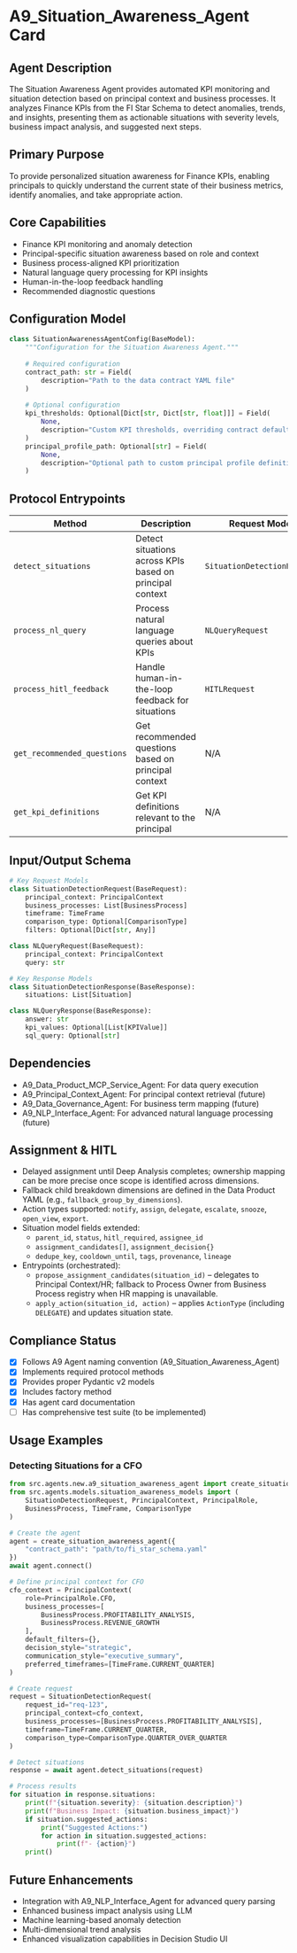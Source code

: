 # A9_Situation_Awareness_Agent Card

## Agent Description
The Situation Awareness Agent provides automated KPI monitoring and situation detection based on principal context and business processes. It analyzes Finance KPIs from the FI Star Schema to detect anomalies, trends, and insights, presenting them as actionable situations with severity levels, business impact analysis, and suggested next steps.

## Primary Purpose
To provide personalized situation awareness for Finance KPIs, enabling principals to quickly understand the current state of their business metrics, identify anomalies, and take appropriate action.

## Core Capabilities
- Finance KPI monitoring and anomaly detection
- Principal-specific situation awareness based on role and context
- Business process-aligned KPI prioritization
- Natural language query processing for KPI insights
- Human-in-the-loop feedback handling
- Recommended diagnostic questions

## Configuration Model
```python
class SituationAwarenessAgentConfig(BaseModel):
    """Configuration for the Situation Awareness Agent."""
    
    # Required configuration
    contract_path: str = Field(
        description="Path to the data contract YAML file"
    )
    
    # Optional configuration
    kpi_thresholds: Optional[Dict[str, Dict[str, float]]] = Field(
        None,
        description="Custom KPI thresholds, overriding contract defaults"
    )
    principal_profile_path: Optional[str] = Field(
        None,
        description="Optional path to custom principal profile definitions"
    )
```

## Protocol Entrypoints
| Method | Description | Request Model | Response Model |
|--------|-------------|---------------|----------------|
| `detect_situations` | Detect situations across KPIs based on principal context | `SituationDetectionRequest` | `SituationDetectionResponse` |
| `process_nl_query` | Process natural language queries about KPIs | `NLQueryRequest` | `NLQueryResponse` |
| `process_hitl_feedback` | Handle human-in-the-loop feedback for situations | `HITLRequest` | `HITLResponse` |
| `get_recommended_questions` | Get recommended questions based on principal context | N/A | `List[str]` |
| `get_kpi_definitions` | Get KPI definitions relevant to the principal | N/A | `Dict[str, KPIDefinition]` |

## Input/Output Schema
```python
# Key Request Models
class SituationDetectionRequest(BaseRequest):
    principal_context: PrincipalContext
    business_processes: List[BusinessProcess]
    timeframe: TimeFrame
    comparison_type: Optional[ComparisonType]
    filters: Optional[Dict[str, Any]]

class NLQueryRequest(BaseRequest):
    principal_context: PrincipalContext
    query: str

# Key Response Models
class SituationDetectionResponse(BaseResponse):
    situations: List[Situation]

class NLQueryResponse(BaseResponse):
    answer: str
    kpi_values: Optional[List[KPIValue]]
    sql_query: Optional[str]
```

## Dependencies
- A9_Data_Product_MCP_Service_Agent: For data query execution
- A9_Principal_Context_Agent: For principal context retrieval (future)
- A9_Data_Governance_Agent: For business term mapping (future)
- A9_NLP_Interface_Agent: For advanced natural language processing (future)

## Assignment & HITL
- Delayed assignment until Deep Analysis completes; ownership mapping can be more precise once scope is identified across dimensions.
- Fallback child breakdown dimensions are defined in the Data Product YAML (e.g., `fallback_group_by_dimensions`).
- Action types supported: `notify`, `assign`, `delegate`, `escalate`, `snooze`, `open_view`, `export`.
- Situation model fields extended:
  - `parent_id`, `status`, `hitl_required`, `assignee_id`
  - `assignment_candidates[]`, `assignment_decision{}`
  - `dedupe_key`, `cooldown_until`, `tags`, `provenance`, `lineage`
- Entrypoints (orchestrated):
  - `propose_assignment_candidates(situation_id)` – delegates to Principal Context/HR; fallback to Process Owner from Business Process registry when HR mapping is unavailable.
  - `apply_action(situation_id, action)` – applies `ActionType` (including `DELEGATE`) and updates situation state.

## Compliance Status
- [x] Follows A9 Agent naming convention (A9_Situation_Awareness_Agent)
- [x] Implements required protocol methods
- [x] Provides proper Pydantic v2 models
- [x] Includes factory method
- [x] Has agent card documentation
- [ ] Has comprehensive test suite (to be implemented)

## Usage Examples

### Detecting Situations for a CFO
```python
from src.agents.new.a9_situation_awareness_agent import create_situation_awareness_agent
from src.agents.models.situation_awareness_models import (
    SituationDetectionRequest, PrincipalContext, PrincipalRole, 
    BusinessProcess, TimeFrame, ComparisonType
)

# Create the agent
agent = create_situation_awareness_agent({
    "contract_path": "path/to/fi_star_schema.yaml"
})
await agent.connect()

# Define principal context for CFO
cfo_context = PrincipalContext(
    role=PrincipalRole.CFO,
    business_processes=[
        BusinessProcess.PROFITABILITY_ANALYSIS,
        BusinessProcess.REVENUE_GROWTH
    ],
    default_filters={},
    decision_style="strategic",
    communication_style="executive_summary",
    preferred_timeframes=[TimeFrame.CURRENT_QUARTER]
)

# Create request
request = SituationDetectionRequest(
    request_id="req-123",
    principal_context=cfo_context,
    business_processes=[BusinessProcess.PROFITABILITY_ANALYSIS],
    timeframe=TimeFrame.CURRENT_QUARTER,
    comparison_type=ComparisonType.QUARTER_OVER_QUARTER
)

# Detect situations
response = await agent.detect_situations(request)

# Process results
for situation in response.situations:
    print(f"{situation.severity}: {situation.description}")
    print(f"Business Impact: {situation.business_impact}")
    if situation.suggested_actions:
        print("Suggested Actions:")
        for action in situation.suggested_actions:
            print(f"- {action}")
    print()
```

## Future Enhancements
- Integration with A9_NLP_Interface_Agent for advanced query parsing
- Enhanced business impact analysis using LLM
- Machine learning-based anomaly detection
- Multi-dimensional trend analysis
- Enhanced visualization capabilities in Decision Studio UI
